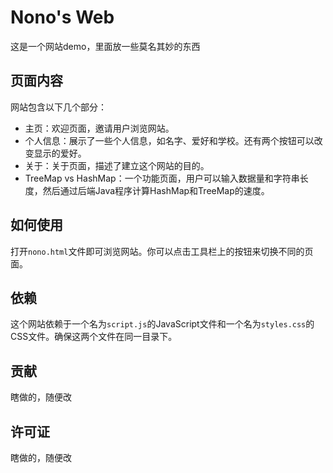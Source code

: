 # Nono's Web

这是一个网站demo，里面放一些莫名其妙的东西

## 页面内容

网站包含以下几个部分：

- 主页：欢迎页面，邀请用户浏览网站。
- 个人信息：展示了一些个人信息，如名字、爱好和学校。还有两个按钮可以改变显示的爱好。
- 关于：关于页面，描述了建立这个网站的目的。
- TreeMap vs HashMap：一个功能页面，用户可以输入数据量和字符串长度，然后通过后端Java程序计算HashMap和TreeMap的速度。

## 如何使用

打开`nono.html`文件即可浏览网站。你可以点击工具栏上的按钮来切换不同的页面。

## 依赖

这个网站依赖于一个名为`script.js`的JavaScript文件和一个名为`styles.css`的CSS文件。确保这两个文件在同一目录下。

## 贡献

瞎做的，随便改

## 许可证

瞎做的，随便改
